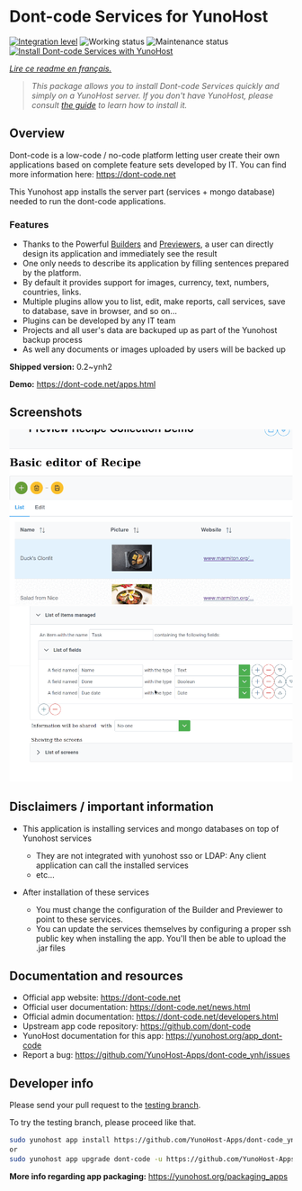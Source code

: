 <!--
N.B.: This README was automatically generated by https://github.com/YunoHost/apps/tree/master/tools/README-generator
It shall NOT be edited by hand.
-->

# Dont-code Services for YunoHost

[![Integration level](https://dash.yunohost.org/integration/dont-code.svg)](https://dash.yunohost.org/appci/app/dont-code) ![Working status](https://ci-apps.yunohost.org/ci/badges/dont-code.status.svg) ![Maintenance status](https://ci-apps.yunohost.org/ci/badges/dont-code.maintain.svg)
[![Install Dont-code Services with YunoHost](https://install-app.yunohost.org/install-with-yunohost.svg)](https://install-app.yunohost.org/?app=dont-code)

*[Lire ce readme en français.](./README_fr.md)*

> *This package allows you to install Dont-code Services quickly and simply on a YunoHost server.
If you don't have YunoHost, please consult [the guide](https://yunohost.org/#/install) to learn how to install it.*

## Overview

Dont-code is a low-code / no-code platform letting user create their own applications based on complete feature sets developed by IT.
You can find more information here: https://dont-code.net

This Yunohost app installs the server part (services + mongo database) needed to run the dont-code applications.

### Features

- Thanks to the Powerful [Builders](https://dont-code.net/ide-ui) and [Previewers](https://dont-code.net/ide-ui), a user can directly design its application and immediately see the result
- One only needs to describe its application by filling sentences prepared by the platform.
- By default it provides support for images, currency, text, numbers, countries, links.
- Multiple plugins allow you to list, edit, make reports, call services, save to database, save in browser, and so on...
- Plugins can be developed by any IT team
- Projects and all user's data are backuped up as part of the Yunohost backup process
- As well any documents or images uploaded by users will be backed up


**Shipped version:** 0.2~ynh2

**Demo:** https://dont-code.net/apps.html

## Screenshots

![Screenshot of Dont-code Services](./doc/screenshots/previewer.gif)
![Screenshot of Dont-code Services](./doc/screenshots/ide.gif)

## Disclaimers / important information

* This application is installing services and mongo databases on top of Yunohost services
    * They are not integrated with yunohost sso or LDAP: Any client application can call the installed services
    * etc...

* After installation of these services
    * You must change the configuration of the Builder and Previewer to point to these services.
    * You can update the services themselves by configuring a proper ssh public key when installing the app. You'll then be able to upload the .jar files


## Documentation and resources

* Official app website: <https://dont-code.net>
* Official user documentation: <https://dont-code.net/news.html>
* Official admin documentation: <https://dont-code.net/developers.html>
* Upstream app code repository: <https://github.com/dont-code>
* YunoHost documentation for this app: <https://yunohost.org/app_dont-code>
* Report a bug: <https://github.com/YunoHost-Apps/dont-code_ynh/issues>

## Developer info

Please send your pull request to the [testing branch](https://github.com/YunoHost-Apps/dont-code_ynh/tree/testing).

To try the testing branch, please proceed like that.

``` bash
sudo yunohost app install https://github.com/YunoHost-Apps/dont-code_ynh/tree/testing --debug
or
sudo yunohost app upgrade dont-code -u https://github.com/YunoHost-Apps/dont-code_ynh/tree/testing --debug
```

**More info regarding app packaging:** <https://yunohost.org/packaging_apps>
